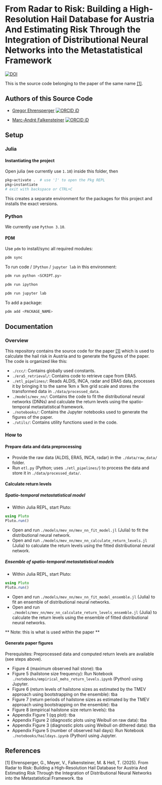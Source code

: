 # From Radar to Risk: Building a High-Resolution Hail Database for Austria And Estimating Risk Through the Integration of Distributional Neural Networks into the Metastatistical Framework

[![DOI](https://zenodo.org/badge/???ID???.svg)](https://zenodo.org/badge/latestdoi/???ID???)

This is the source code belonging to the paper of the same name [[1]](#1).


## Authors of this Source Code
- [Gregor Ehrensperger](https://github.com/noxthot) [![ORCID iD](https://orcid.org/sites/default/files/images/orcid_16x16.png)](https://orcid.org/0000-0003-4816-0233)

- [Marc-André Falkensteiner](https://github.com/Falke96) [![ORCID iD](https://orcid.org/sites/default/files/images/orcid_16x16.png)](https://orcid.org/0000-0002-6887-405X)


## Setup
### Julia
#### Instantiating the project
Open julia (we currently use `1.10`) inside this folder, then

```julia
pkg>activate .  # use ']' to open the Pkg REPL
pkg>instantiate
# exit with backspace or CTRL+C
```

This creates a separate environment for the packages for this project and installs the exact versions.

### Python
We currently use `Python 3.10`.

#### PDM
Use `pdm` to install/sync all required modules:
```bash
pdm sync
```

To run code / `IPython` / `jupyter lab` in this environment:
```bash
pdm run python <SCRIPT.py>

pdm run ipython

pdm run jupyter lab
```

To add a package:
```bash
pdm add <PACKAGE_NAME>
```

## Documentation
### Overview
This repository contains the source code for the paper [[1]](#1) which is used to calculate the hail risk in Austria and to generate the figures of the paper.
The code is organized like this:
- `./ccc/`: Contains globally used constants.
- `./era5_retrieval/`: Contains code to retrieve cape from ERA5.
- `./etl_pipelines/`: Reads ALDIS, INCA, radar and ERA5 data, processes it by bringing it to the same 1km x 1km grid scale and stores the transformed data in `./data/processed_data`.
- `./models/mev_nn/`: Contains the code to fit the distributional neural networks (DNNs) and calculate the return levels using the spatio-temporal metastatistical framework.
- `./notebooks/`: Contains the Jupyter notebooks used to generate the figures of the paper.
- `./utils/`: Contains utility functions used in the code.


### How to
#### Prepare data and data preprocessing
- Provide the raw data (ALDIS, ERA5, INCA, radar) in the `./data/raw_data/` folder.
- Run `etl.py` (Python; uses `./etl_pipelines/`) to process the data and store it in `./data/processed_data/`.

#### Calculate return levels
##### Spatio-temporal metastatistical model
- Within Julia REPL, start Pluto:
```julia
using Pluto
Pluto.run()
```

- Open and run `./models/mev_nn/mev_nn_fit_model.jl` (Julia) to fit the distributional neural network.
- Open and run `./models/mev_nn/mev_nn_calculate_return_levels.jl` (Julia) to calculate the return levels using the fitted distributional neural network.

##### Ensemble of spatio-temporal metastatistical models
- Within Julia REPL, start Pluto:
```julia
using Pluto
Pluto.run()
```
- Open and run `./models/mev_nn/mev_nn_fit_model_ensemble.jl` (Julia) to fit an ensemble of distributional neural networks.
- Open and run `./models/mev_nn/mev_nn_calculate_return_levels_ensemble.jl` (Julia) to calculate the return levels using the ensemble of fitted distributional neural networks.

** Note: this is what is used within the paper **

#### Generate paper figures
Prerequisites: Preprocessed data and computed return levels are available (see steps above).
- Figure 4 (maximum observed hail stone): tba
- Figure 5 (hailstone size frequency): Run Notebook `./notebooks/empirical_mehs_return_levels.ipynb` (Python) using Jupyter.
- Figure 6 (return levels of hailstone sizes as estimated by the TMEV approach using bootstrapping on the ensemble): tba
- Figure 7 (return periods of hailstone sizes as estimated by the TMEV approach using bootstrapping on the ensemble): tba
- Figure 8 (empirical hailstone size return levels): tba
- Appendix Figure 1 (qq plot): tba
- Appendix Figure 2 (diagnostic plots using Weibull on raw data): tba
- Appendix Figure 3 (diagnostic plots using Weibull on dithered data): tba 
- Appendix Figure 5 (number of observed hail days): Run Notebook `./notebooks/haildays.ipynb` (Python) using Jupyter.


## References
<a id="1">[1]</a> Ehrensperger, G., Meyer, V., Falkensteiner, M. & Hell, T. (2025). From Radar to Risk: Building a High-Resolution Hail Database for Austria And Estimating Risk Through the Integration of Distributional Neural Networks into the Metastatistical Framework. tba